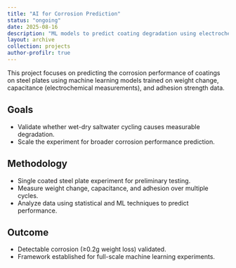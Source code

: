 ```yaml
---
title: "AI for Corrosion Prediction"
status: "ongoing"
date: 2025-08-16
description: "ML models to predict coating degradation using electrochemical and weight change data."
layout: archive
collection: projects
author-profilr: true
---
```


This project focuses on predicting the corrosion performance of coatings on steel plates using machine learning models trained on weight change, capacitance (electrochemical measurements), and adhesion strength data.

## Goals
- Validate whether wet-dry saltwater cycling causes measurable degradation.
- Scale the experiment for broader corrosion performance prediction.

## Methodology
- Single coated steel plate experiment for preliminary testing.
- Measure weight change, capacitance, and adhesion over multiple cycles.
- Analyze data using statistical and ML techniques to predict performance.

## Outcome
- Detectable corrosion (≥0.2g weight loss) validated.
- Framework established for full-scale machine learning experiments.
